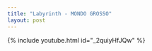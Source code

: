 ```yaml
---
title: "Labyrinth - MONDO GROSSO"
layout: post
---
```



{% include youtube.html id="_2quiyHfJQw" %}